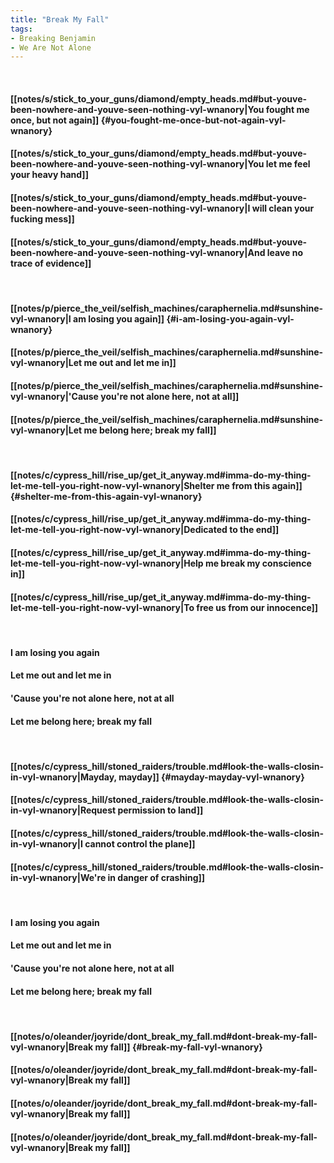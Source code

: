 ```yaml
---
title: "Break My Fall"
tags:
- Breaking Benjamin
- We Are Not Alone
---
```

&nbsp;
#### [[notes/s/stick_to_your_guns/diamond/empty_heads.md#but-youve-been-nowhere-and-youve-seen-nothing-vyl-wnanory|You fought me once, but not again]] {#you-fought-me-once-but-not-again-vyl-wnanory}
#### [[notes/s/stick_to_your_guns/diamond/empty_heads.md#but-youve-been-nowhere-and-youve-seen-nothing-vyl-wnanory|You let me feel your heavy hand]]
#### [[notes/s/stick_to_your_guns/diamond/empty_heads.md#but-youve-been-nowhere-and-youve-seen-nothing-vyl-wnanory|I will clean your fucking mess]]
#### [[notes/s/stick_to_your_guns/diamond/empty_heads.md#but-youve-been-nowhere-and-youve-seen-nothing-vyl-wnanory|And leave no trace of evidence]]
&nbsp;
#### [[notes/p/pierce_the_veil/selfish_machines/caraphernelia.md#sunshine-vyl-wnanory|I am losing you again]] {#i-am-losing-you-again-vyl-wnanory}
#### [[notes/p/pierce_the_veil/selfish_machines/caraphernelia.md#sunshine-vyl-wnanory|Let me out and let me in]]
#### [[notes/p/pierce_the_veil/selfish_machines/caraphernelia.md#sunshine-vyl-wnanory|'Cause you're not alone here, not at all]]
#### [[notes/p/pierce_the_veil/selfish_machines/caraphernelia.md#sunshine-vyl-wnanory|Let me belong here; break my fall]]
&nbsp;
#### [[notes/c/cypress_hill/rise_up/get_it_anyway.md#imma-do-my-thing-let-me-tell-you-right-now-vyl-wnanory|Shelter me from this again]] {#shelter-me-from-this-again-vyl-wnanory}
#### [[notes/c/cypress_hill/rise_up/get_it_anyway.md#imma-do-my-thing-let-me-tell-you-right-now-vyl-wnanory|Dedicated to the end]]
#### [[notes/c/cypress_hill/rise_up/get_it_anyway.md#imma-do-my-thing-let-me-tell-you-right-now-vyl-wnanory|Help me break my conscience in]]
#### [[notes/c/cypress_hill/rise_up/get_it_anyway.md#imma-do-my-thing-let-me-tell-you-right-now-vyl-wnanory|To free us from our innocence]]
&nbsp;
#### I am losing you again
#### Let me out and let me in
#### 'Cause you're not alone here, not at all
#### Let me belong here; break my fall
&nbsp;
#### [[notes/c/cypress_hill/stoned_raiders/trouble.md#look-the-walls-closin-in-vyl-wnanory|Mayday, mayday]] {#mayday-mayday-vyl-wnanory}
#### [[notes/c/cypress_hill/stoned_raiders/trouble.md#look-the-walls-closin-in-vyl-wnanory|Request permission to land]]
#### [[notes/c/cypress_hill/stoned_raiders/trouble.md#look-the-walls-closin-in-vyl-wnanory|I cannot control the plane]]
#### [[notes/c/cypress_hill/stoned_raiders/trouble.md#look-the-walls-closin-in-vyl-wnanory|We're in danger of crashing]]
&nbsp;
#### I am losing you again
#### Let me out and let me in
#### 'Cause you're not alone here, not at all
#### Let me belong here; break my fall
&nbsp;
#### [[notes/o/oleander/joyride/dont_break_my_fall.md#dont-break-my-fall-vyl-wnanory|Break my fall]] {#break-my-fall-vyl-wnanory}
#### [[notes/o/oleander/joyride/dont_break_my_fall.md#dont-break-my-fall-vyl-wnanory|Break my fall]]
#### [[notes/o/oleander/joyride/dont_break_my_fall.md#dont-break-my-fall-vyl-wnanory|Break my fall]]
#### [[notes/o/oleander/joyride/dont_break_my_fall.md#dont-break-my-fall-vyl-wnanory|Break my fall]]

